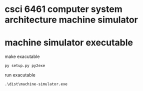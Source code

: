 # csci 6461 computer system architecture machine simulator

# machine simulator executable
make exacutable 
```
py setup.py py2exe
```
run exacutable
```
.\dist\machine-simulator.exe
```
